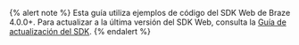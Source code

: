 {% alert note %}
Esta guía utiliza ejemplos de código del SDK Web de Braze 4.0.0+. Para actualizar a la última versión del SDK Web, consulta la [Guía de actualización del SDK](https://github.com/braze-inc/braze-web-sdk/blob/master/UPGRADE_GUIDE.md).
{% endalert %}
